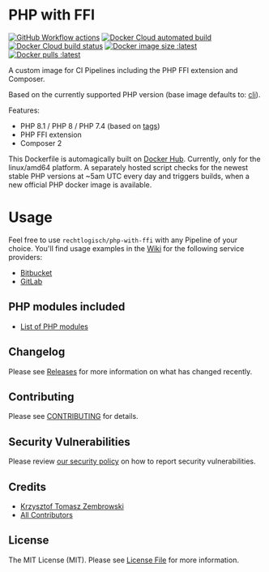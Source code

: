 # PHP with FFI

[![GitHub Workflow actions](https://github.com/rechtlogisch/php-with-ffi/workflows/Publish%20images/badge.svg)](https://github.com/rechtlogisch/php-with-ffi/actions)
[![Docker Cloud automated build](https://img.shields.io/docker/cloud/automated/rechtlogisch/php-with-ffi)](https://hub.docker.com/r/rechtlogisch/php-with-ffi)
[![Docker Cloud build status](https://img.shields.io/docker/cloud/build/rechtlogisch/php-with-ffi)](https://hub.docker.com/r/rechtlogisch/php-with-ffi/builds)
[![Docker image size :latest](https://img.shields.io/docker/image-size/rechtlogisch/php-with-ffi/latest)](https://hub.docker.com/r/rechtlogisch/php-with-ffi/tags)
[![Docker pulls :latest](https://img.shields.io/docker/pulls/rechtlogisch/php-with-ffi)](https://hub.docker.com/r/rechtlogisch/php-with-ffi)

A custom image for CI Pipelines including the PHP FFI extension and Composer.

Based on the currently supported PHP version (base image defaults to: [cli](https://github.com/docker-library/docs/blob/master/php/README.md#supported-tags-and-respective-dockerfile-links)).

Features:
- PHP 8.1 / PHP 8 / PHP 7.4 (based on [tags](https://hub.docker.com/repository/docker/rechtlogisch/php-with-ffi/tags))
- PHP FFI extension
- Composer 2

This Dockerfile is automagically built on [Docker Hub](https://hub.docker.com/r/rechtlogisch/php-with-ffi). Currently, only for the linux/amd64 platform. A separately hosted script checks for the newest stable PHP versions at ~5am UTC every day and triggers builds, when a new official PHP docker image is available.

# Usage

Feel free to use `rechtlogisch/php-with-ffi` with any Pipeline of your choice. You'll find usage examples in the [Wiki](../../wiki) for the following service providers:

* [Bitbucket](../../wiki/Bitbucket-Pipeline)
* [GitLab](../../wiki/GitLab-Pipeline)

## PHP modules included

* [List of PHP modules](../../wiki/List-of-PHP-modules)

## Changelog

Please see [Releases](../../releases) for more information on what has changed recently.

## Contributing

Please see [CONTRIBUTING](.github/CONTRIBUTING.md) for details.

## Security Vulnerabilities

Please review [our security policy](../../security/policy) on how to report security vulnerabilities.

## Credits

- [Krzysztof Tomasz Zembrowski](https://github.com/zembrowski)
- [All Contributors](../../contributors)

## License

The MIT License (MIT). Please see [License File](LICENSE.md) for more information.
